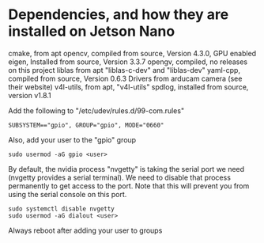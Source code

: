 # Dependencies, and how they are installed on Jetson Nano

cmake, from apt
opencv, compiled from source, Version 4.3.0, GPU enabled
eigen, Installed from source, Version 3.3.7
opengv, compiled, no releases on this project
liblas from apt "liblas-c-dev" and "liblas-dev"
yaml-cpp, compiled from source, Version 0.6.3
Drivers from arducam camera (see their website)
v4l-utils, from apt, "v4l-utils"
spdlog, installed from source, version v1.8.1

Add the following to "/etc/udev/rules.d/99-com.rules"

```
SUBSYSTEM=="gpio", GROUP="gpio", MODE="0660"
```

Also, add your user to the "gpio" group

```
sudo usermod -aG gpio <user>
```

By default, the nvidia process "nvgetty" is taking the serial port we need (nvgetty provides a serial terminal). We need to disable that process permanently to get access to the port. Note that this will prevent you from using the serial console on this port.

```
sudo systemctl disable nvgetty
sudo usermod -aG dialout <user>
```

Always reboot after adding your user to groups

